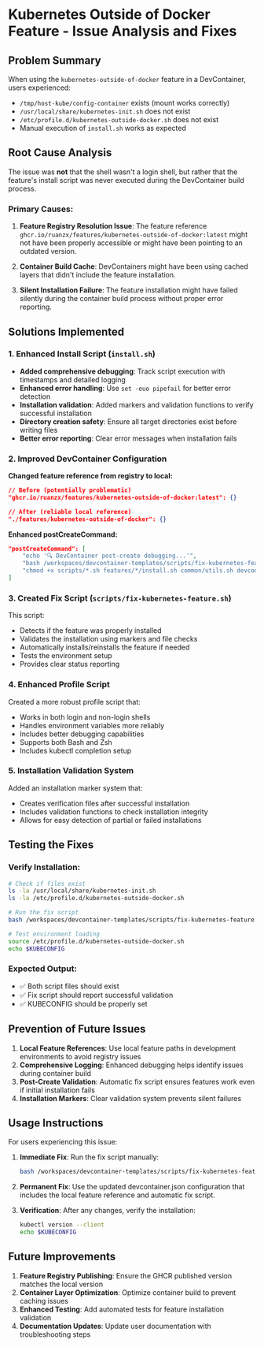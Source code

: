 # Kubernetes Outside of Docker Feature - Issue Analysis and Fixes

## Problem Summary

When using the `kubernetes-outside-of-docker` feature in a DevContainer, users experienced:
- `/tmp/host-kube/config-container` exists (mount works correctly)
- `/usr/local/share/kubernetes-init.sh` does not exist
- `/etc/profile.d/kubernetes-outside-docker.sh` does not exist
- Manual execution of `install.sh` works as expected

## Root Cause Analysis

The issue was **not** that the shell wasn't a login shell, but rather that the feature's install script was never executed during the DevContainer build process.

### Primary Causes:

1. **Feature Registry Resolution Issue**: The feature reference `ghcr.io/ruanzx/features/kubernetes-outside-of-docker:latest` might not have been properly accessible or might have been pointing to an outdated version.

2. **Container Build Cache**: DevContainers might have been using cached layers that didn't include the feature installation.

3. **Silent Installation Failure**: The feature installation might have failed silently during the container build process without proper error reporting.

## Solutions Implemented

### 1. Enhanced Install Script (`install.sh`)

- **Added comprehensive debugging**: Track script execution with timestamps and detailed logging
- **Enhanced error handling**: Use `set -euo pipefail` for better error detection
- **Installation validation**: Added markers and validation functions to verify successful installation
- **Directory creation safety**: Ensure all target directories exist before writing files
- **Better error reporting**: Clear error messages when installation fails

### 2. Improved DevContainer Configuration

**Changed feature reference from registry to local:**
```json
// Before (potentially problematic)
"ghcr.io/ruanzx/features/kubernetes-outside-of-docker:latest": {}

// After (reliable local reference)
"./features/kubernetes-outside-of-docker": {}
```

**Enhanced postCreateCommand:**
```json
"postCreateCommand": [
    "echo '🔍 DevContainer post-create debugging...'",
    "bash /workspaces/devcontainer-templates/scripts/fix-kubernetes-feature.sh",
    "chmod +x scripts/*.sh features/*/install.sh common/utils.sh devcontainer-features.sh;"
]
```

### 3. Created Fix Script (`scripts/fix-kubernetes-feature.sh`)

This script:
- Detects if the feature was properly installed
- Validates the installation using markers and file checks
- Automatically installs/reinstalls the feature if needed
- Tests the environment setup
- Provides clear status reporting

### 4. Enhanced Profile Script

Created a more robust profile script that:
- Works in both login and non-login shells
- Handles environment variables more reliably
- Includes better debugging capabilities
- Supports both Bash and Zsh
- Includes kubectl completion setup

### 5. Installation Validation System

Added an installation marker system that:
- Creates verification files after successful installation
- Includes validation functions to check installation integrity
- Allows for easy detection of partial or failed installations

## Testing the Fixes

### Verify Installation:
```bash
# Check if files exist
ls -la /usr/local/share/kubernetes-init.sh
ls -la /etc/profile.d/kubernetes-outside-docker.sh

# Run the fix script
bash /workspaces/devcontainer-templates/scripts/fix-kubernetes-feature.sh

# Test environment loading
source /etc/profile.d/kubernetes-outside-docker.sh
echo $KUBECONFIG
```

### Expected Output:
- ✅ Both script files should exist
- ✅ Fix script should report successful validation
- ✅ KUBECONFIG should be properly set

## Prevention of Future Issues

1. **Local Feature References**: Use local feature paths in development environments to avoid registry issues
2. **Comprehensive Logging**: Enhanced debugging helps identify issues during container build
3. **Post-Create Validation**: Automatic fix script ensures features work even if initial installation fails
4. **Installation Markers**: Clear validation system prevents silent failures

## Usage Instructions

For users experiencing this issue:

1. **Immediate Fix**: Run the fix script manually:
   ```bash
   bash /workspaces/devcontainer-templates/scripts/fix-kubernetes-feature.sh
   ```

2. **Permanent Fix**: Use the updated devcontainer.json configuration that includes the local feature reference and automatic fix script.

3. **Verification**: After any changes, verify the installation:
   ```bash
   kubectl version --client
   echo $KUBECONFIG
   ```

## Future Improvements

1. **Feature Registry Publishing**: Ensure the GHCR published version matches the local version
2. **Container Layer Optimization**: Optimize container build to prevent caching issues
3. **Enhanced Testing**: Add automated tests for feature installation validation
4. **Documentation Updates**: Update user documentation with troubleshooting steps
